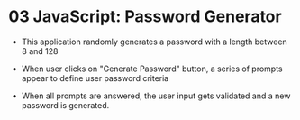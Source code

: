 # 03 JavaScript: Password Generator

* This application randomly generates a password with a length between 8 and 128

* When user clicks on "Generate Password" button, a series of prompts appear to define user password criteria

* When all prompts are answered, the user input gets validated and a new password is generated. 

